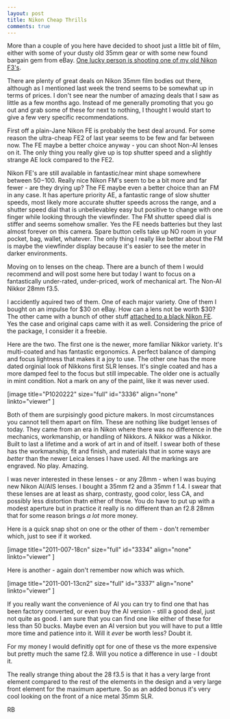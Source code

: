 ```yaml
---
layout: post
title: Nikon Cheap Thrills
comments: true
---
```

More than a couple of you here have decided to shoot just a little bit of film, either with some of your dusty old 35mm gear or with some new found bargain gem from eBay. <a href="http://photo.rwboyer.com/2011/03/15/we-have-a-winner-the-nikon-f3/">One lucky person is shooting one of my old Nikon F3's</a>.

There are plenty of great deals on Nikon 35mm film bodies out there, although as I mentioned last week the trend seems to be somewhat up in terms of prices. I don't see near the number of amazing deals that I saw as little as a few months ago. Instead of me generally promoting that you go out and grab some of these for next to nothing, I thought I would start to give a few very specific recommendations.

First off a plain-Jane Nikon FE is probably the best deal around. For some reason the ultra-cheap FE2 of last year seems to be few and far between now. The FE maybe a better choice anyway - you can shoot Non-AI lenses on it. The only thing you really give up is top shutter speed and a slightly strange AE lock compared to the FE2.

Nikon FE's are still available in fantastic/near mint shape somewhere between $50-$100. Really nice Nikon FM's seem to be a bit more and far fewer - are they drying up? The FE maybe even a better choice than an FM in any case. It has aperture priority AE, a fantastic range of slow shutter speeds, most likely more accurate shutter speeds across the range, and a shutter speed dial that is unbelievabley easy but positive to change with one finger while looking through the viewfinder. The FM shutter speed dial is stiffer and seems somehow smaller. Yes the FE needs batteries but they last almost forever on this camera. Spare button cells take up NO room in your pocket, bag, wallet, whatever. The only thing I really like better about the FM is maybe the viewfinder display because it's easier to see the meter in darker environments.

Moving on to lenses on the cheap. There are a bunch of them I would recommend and will post some here but today I want to focus on a fantastically under-rated, under-priced, work of mechanical art. The Non-AI Nikkor 28mm f3.5.

I accidently aquired two of them. One of each major variety. One of them I bought on an impulse for $30 on eBay. How can a lens not be worth $30? The other came with a bunch of other stuff <a href="http://photo.rwboyer.com/2011/07/07/nikon-cheap-date/">attached to a black Nikon FE</a>. Yes the case and original caps came with it as well. Considering the price of the package, I consider it a freebie.

Here are the two. The first one is the newer, more familiar Nikkor variety. It's multi-coated and has fantastic ergonomics. A perfect balance of damping and focus lightness that makes it a joy to use. The other one has the more dated orginial look of Nikkons first SLR lenses. It's single coated and has a more damped feel to the focus but still impecable. The older one is actually in mint condition. Not a mark on any of the paint, like it was never used.

[image title="P1020222" size="full" id="3336" align="none" linkto="viewer" ]

Both of them are surpisingly good picture makers. In most circumstances you cannot tell them apart on film. These are nothing like budget lenses of today. They came from an era in Nikon where there was no difference in the mechanics, workmanship, or handling of Nikkors. A Nikkor was a Nikkor. Built to last a lifetime and a work of art in and of itself. I swear both of these has the workmanship, fit and finish, and materials that in some ways are <em>better</em> than the newer Leica lenses I have used. All the markings are engraved. No play. Amazing.

I was never interested in these lenses - or any 28mm - when I was buying new Nikon AI/AIS lenses. I bought a 35mm f2 and a 35mm f 1.4. I swear that these lenses are at least as sharp, contrasty, good color, less CA, and possibly less distortion thatn either of those. You do have to put up with a modest aperture but in practice it really is no different than an f2.8 28mm that for some reason brings <em>a lot</em> more money.

Here is a quick snap shot on one or the other of them - don't remember which, just to see if it worked.

[image title="2011-007-18cn" size="full" id="3334" align="none" linkto="viewer" ]

Here is another - again don't remember now which was which.

[image title="2011-001-13cn2" size="full" id="3337" align="none" linkto="viewer" ]

If you really want the convenience of AI you can try to find one that has been factory converted, or even buy the AI version - still a good deal, just not quite as good. I am sure that you can find one like either of these for less than 50 bucks. Maybe even an AI version but you will have to put a little more time and patience into it. Will it <em>ever</em> be worth less? Doubt it.

For my money I would definitly opt for one of these vs the more expensive but pretty much the same f2.8. Will you notice a difference in use - I doubt it.

The really strange thing about the 28 f3.5 is that it has a very large front element compared to the rest of the elements in the design and a very large front element for the maximum aperture. So as an added bonus it's very cool looking on the front of a nice metal 35mm SLR.

RB